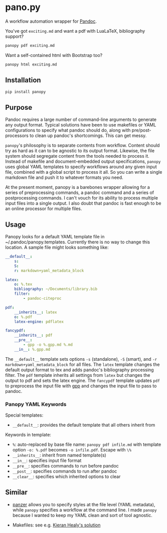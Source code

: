 # pano.py

A workflow automation wrapper for [Pandoc](http://johnmacfarlane.net/pandoc/).

You've got `exciting.md` and want a pdf with LuaLaTeX, bibliography support?

```sh
panopy pdf exciting.md
```

Want a self-contained html with Bootstrap too?

```sh
panopy html exciting.md
```

## Installation

```sh
pip install panopy
```

## Purpose

Pandoc requires a large number of command-line arguments to generate any output
format. Typical solutions have been to use makefiles or YAML configurations to
specify what pandoc should do, along with pre/post-processors to clean up
pandoc's shortcomings. This can get messy.

`panopy`'s philosophy is to separate contents from workflow. Content should try
as hard as it can to be agnostic to its output format. Likewise, the file system
should segregate content from the tools needed to process it. Instead of
makefile and document-embedded output specifications, `panopy` uses global YAML
templates to specify workflows around any given input file, combined with
a global script to process it all. So you can write a single markdown file and
push it to whatever formats you need.

At the present moment, panopy is a barebones wrapper allowing for a series of
preprocessing commands, a pandoc command and a series of postprocessing
commands. I can't vouch for its ability to process multiple input files into
a single output. I also doubt that pandoc is fast enough to be an online
processor for multiple files.

## Usage

Panopy looks for a default YAML template file in ~/.pandoc/panopy.templates.
Currently there is no way to change this location. A sample file might looks
something like:

```yaml
__default__:
    s:
    S:
    r: markdown+yaml_metadata_block

latex:
    o: %.tex
    bibliography: ~/Documents/library.bib
    filter:
        - pandoc-citeproc

pdf:
    __inherits__: latex
    o: %.pdf
    latex-engine: pdflatex

fancypdf:
    __inherits__: pdf
    __pre__:
        - gpp -o %.gpp.md %.md
    __in__: %.gpp.md
```

The `__default__` template sets options `-s` (standalone), `-S` (smart), and `-r
markdown+yaml_metadata_block` for all files. The `latex` template changes the
default output format to tex and adds pandoc's bibliography processing filter.
The `pdf` template inherits all settings from `latex` but changes the output to
pdf and sets the latex engine. The `fancypdf` template updates `pdf` to
preprocess the input file with
[gpp](http://files.nothingisreal.com/software/gpp/gpp.html) and changes the
input file to pass to pandoc.

### Panopy YAML Keywords

Special templates:

 - `__default__`: provides the default template that all others inherit from

Keywords in template:

 - `%`: auto-replaced by base file name: `panopy pdf infile.md` with template
    option `-o: %.pdf` becomes `-o infile.pdf`. Escape with `\%`
 - `__inherits__`: inherit from named template(s)
 - `__in__`: specifies input file format
 - `__pre__`: specifies commands to run before pandoc
 - `__post__`: specifies commands to run after pandoc
 - `__clear__`: specifies which inherited options to clear

## Similar

 -  [panzer](https://github.com/msprev/panzer) allows you to specify styles at
     the file level (YAML metadata), while `panopy` specifies a workflow at the
     command line. I made `panopy` because I wanted to keep my YAML clean and
     sort of tool agnostic.

 -  Makefiles: see e.g. [Kieran Healy's
     solution](http://kieranhealy.org/blog/archives/2014/01/23/plain-text/)
